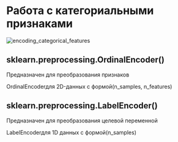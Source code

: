# Работа с категориальными признаками
![encoding_categorical_features]([/../images/encoding_categorical_features.jpg](https://github.com/DenisPanchin/DS/blob/main/image/encoding_categorical_features.jpg))
## sklearn.preprocessing.OrdinalEncoder()
Предназначен для преобразования признаков

OrdinalEncoderдля 2D-данных с формой(n_samples, n_features)

## sklearn.preprocessing.LabelEncoder()
Предназначен для преобразования целевой переменной

LabelEncoderдля 1D данных с формой(n_samples)
